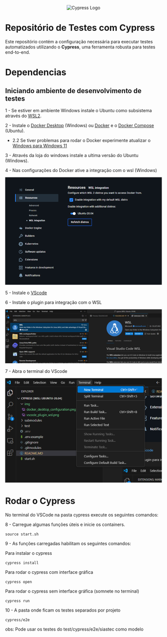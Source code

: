 <p align="center">
  <img src="https://i0.wp.com/blog.knoldus.com/wp-content/uploads/2022/04/cypress.png?w=364&ssl=1" alt="Cypress Logo">
</p>

# Repositório de Testes com Cypress

Este repositório contém a configuração necessária para executar testes automatizados utilizando o **Cypress**, uma ferramenta robusta para testes end-to-end.

# Dependencias
## Iniciando ambiente de desenvolvimento de testes
1 - Se estiver em ambiente Windows instale o Ubuntu como subsistema através do [WSL2](https://youtu.be/_Wp2nWtTBBY?t=109).

2 - Instale o [Docker Desktop](https://docs.docker.com/desktop/setup/install/windows-install/) (Windows) ou [Docker](https://www.digitalocean.com/community/tutorials/how-to-install-and-use-docker-on-ubuntu-20-04) e o [Docker Compose](https://www.digitalocean.com/community/tutorials/how-to-install-and-use-docker-compose-on-ubuntu-20-04) (Ubuntu).

- 2.2 Se tiver problemas para rodar o Docker experimente atualizar o [Windows para Windows 11](https://www.microsoft.com/pt-br/software-download/windows11)

3 - Através da loja do windows instale a ultima versão do Ubuntu (Windows).

4 - Nas configurações do Docker ative a integração com o wsl (Windows)


![alt text](img/docker_desktop_configuration.png)

5 - Instale o [VScode](https://code.visualstudio.com/download)

6 - Instale o plugin para integração com o WSL

![alt text](img/vscode_plugin_wsl.png)

7 - Abra o terminal do VScode

![alt text](img/terminal_vscode.png)

# Rodar o Cypress
No terminal do VSCode na pasta cypress execute os seguintes comandos:

8 - Carregue algumas funções úteis e inicie os containers.
```
source start.sh
```

9 - As funções carregadas habilitam os seguintes comandos:

Para instalar o cypress
```
cypress install
```

Para rodar o cypress com interface gráfica
```
cypress open
```
Para rodar o cypress sem interface gráfica (somnete no terminal) 
```
cypress run
```

10 - A pasta onde ficam os testes separados por projeto
```
cypress/e2e
```
obs: Pode usar os testes do test/cypress/e2e/siastec como modelo
